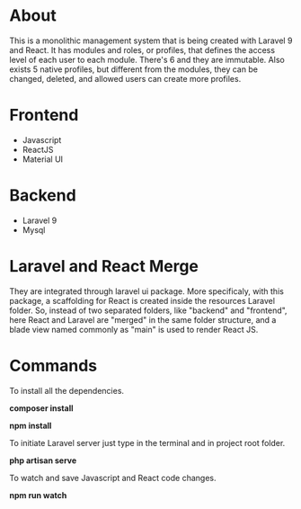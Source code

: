 # About
<p>This is a monolithic management system that is being created with Laravel 9 and React. It has modules and roles, or profiles, that defines the access level of each user to each module. There's 6 and they are immutable. Also exists 5 native profiles, but different from the modules, they can be changed, deleted, and allowed users can create more profiles.</p>

# Frontend
<ul>
    <li>Javascript</li>
    <li>ReactJS</li>
    <li>Material UI</li>
</ul>

# Backend
<ul>
    <li>Laravel 9</li>
    <li>Mysql</li>
</ul>

# Laravel and React Merge
<p>They are integrated through laravel ui package. More specificaly, with this package, a scaffolding for React is created inside the resources Laravel folder.
So, instead of two separated folders, like "backend" and "frontend", here React and Laravel are "merged" in the same folder structure, and a blade view named commonly as "main" is used to render React JS.</p>

# Commands
<p>To install all the dependencies.</p>
<p><b>composer install</b></p>
<p><b>npm install</b></p>
<p>To initiate Laravel server just type in the terminal and in project root folder.</p>
<p><b>php artisan serve</b></p>
<p>To watch and save Javascript and React code changes.</p>
<b>npm run watch</b>





